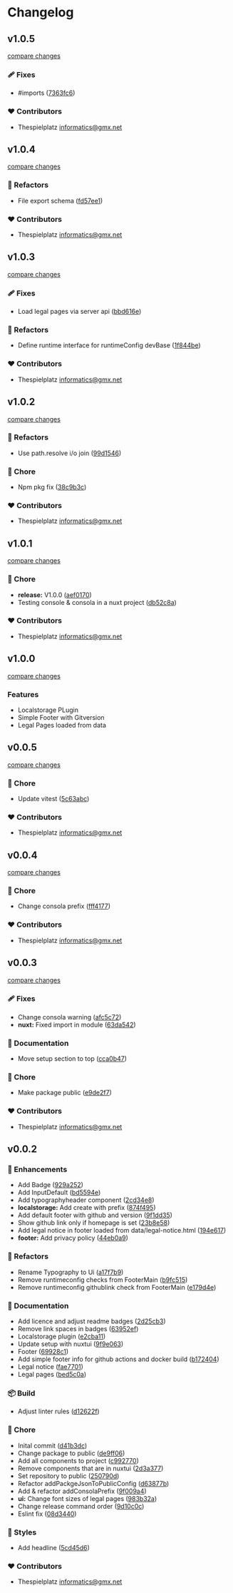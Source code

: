 # Changelog


## v1.0.5

[compare changes](https://github.com/thespielplatz/nuxt-dev-base/compare/v1.0.4...v1.0.5)

### 🩹 Fixes

- #imports ([7363fc6](https://github.com/thespielplatz/nuxt-dev-base/commit/7363fc6))

### ❤️ Contributors

- Thespielplatz <informatics@gmx.net>

## v1.0.4

[compare changes](https://github.com/thespielplatz/nuxt-dev-base/compare/v1.0.3...v1.0.4)

### 💅 Refactors

- File export schema ([fd57ee1](https://github.com/thespielplatz/nuxt-dev-base/commit/fd57ee1))

### ❤️ Contributors

- Thespielplatz <informatics@gmx.net>

## v1.0.3

[compare changes](https://github.com/thespielplatz/nuxt-dev-base/compare/v1.0.2...v1.0.3)

### 🩹 Fixes

- Load legal pages via server api ([bbd616e](https://github.com/thespielplatz/nuxt-dev-base/commit/bbd616e))

### 💅 Refactors

- Define runtime interface for runtimeConfig devBase ([1f844be](https://github.com/thespielplatz/nuxt-dev-base/commit/1f844be))

### ❤️ Contributors

- Thespielplatz <informatics@gmx.net>

## v1.0.2

[compare changes](https://github.com/thespielplatz/nuxt-dev-base/compare/v1.0.1...v1.0.2)

### 💅 Refactors

- Use path.resolve i/o join ([99d1546](https://github.com/thespielplatz/nuxt-dev-base/commit/99d1546))

### 🏡 Chore

- Npm pkg fix ([38c9b3c](https://github.com/thespielplatz/nuxt-dev-base/commit/38c9b3c))

### ❤️ Contributors

- Thespielplatz <informatics@gmx.net>

## v1.0.1

[compare changes](https://github.com/thespielplatz/nuxt-dev-base/compare/v0.0.5...v1.0.1)

### 🏡 Chore

- **release:** V1.0.0 ([aef0170](https://github.com/thespielplatz/nuxt-dev-base/commit/aef0170))
- Testing console & consola in a nuxt project ([db52c8a](https://github.com/thespielplatz/nuxt-dev-base/commit/db52c8a))

### ❤️ Contributors

- Thespielplatz <informatics@gmx.net>

## v1.0.0

[compare changes](https://github.com/thespielplatz/nuxt-dev-base/compare/v0.0.1...v1.0.0)

### Features

- Localstorage PLugin
- Simple Footer with Gitversion
- Legal Pages loaded from data

## v0.0.5

[compare changes](https://github.com/thespielplatz/nuxt-dev-base/compare/v0.0.4...v0.0.5)

### 🏡 Chore

- Update vitest ([5c63abc](https://github.com/thespielplatz/nuxt-dev-base/commit/5c63abc))

### ❤️ Contributors

- Thespielplatz <informatics@gmx.net>

## v0.0.4

[compare changes](https://github.com/thespielplatz/nuxt-dev-base/compare/v0.0.3...v0.0.4)

### 🏡 Chore

- Change consola prefix ([fff4177](https://github.com/thespielplatz/nuxt-dev-base/commit/fff4177))

### ❤️ Contributors

- Thespielplatz <informatics@gmx.net>

## v0.0.3

[compare changes](https://github.com/thespielplatz/nuxt-dev-base/compare/v0.0.2...v0.0.3)

### 🩹 Fixes

- Change consola warning ([afc5c72](https://github.com/thespielplatz/nuxt-dev-base/commit/afc5c72))
- **nuxt:** Fixed import in module ([63da542](https://github.com/thespielplatz/nuxt-dev-base/commit/63da542))

### 📖 Documentation

- Move setup section to top ([cca0b47](https://github.com/thespielplatz/nuxt-dev-base/commit/cca0b47))

### 🏡 Chore

- Make package public ([e9de2f7](https://github.com/thespielplatz/nuxt-dev-base/commit/e9de2f7))

### ❤️ Contributors

- Thespielplatz <informatics@gmx.net>

## v0.0.2


### 🚀 Enhancements

- Add Badge ([929a252](https://github.com/thespielplatz/nuxt-dev-base/commit/929a252))
- Add InputDefault ([bd5594e](https://github.com/thespielplatz/nuxt-dev-base/commit/bd5594e))
- Add typographyheader component ([2cd34e8](https://github.com/thespielplatz/nuxt-dev-base/commit/2cd34e8))
- **localstorage:** Add create with prefix ([874f495](https://github.com/thespielplatz/nuxt-dev-base/commit/874f495))
- Add default footer with github and version ([9f1dd35](https://github.com/thespielplatz/nuxt-dev-base/commit/9f1dd35))
- Show github link only if homepage is set ([23b8e58](https://github.com/thespielplatz/nuxt-dev-base/commit/23b8e58))
- Add legal notice in footer loaded from data/legal-notice.html ([194e617](https://github.com/thespielplatz/nuxt-dev-base/commit/194e617))
- **footer:** Add privacy policy ([44eb0a9](https://github.com/thespielplatz/nuxt-dev-base/commit/44eb0a9))

### 💅 Refactors

- Rename Typography to Ui ([a17f7b9](https://github.com/thespielplatz/nuxt-dev-base/commit/a17f7b9))
- Remove runtimeconfig checks from FooterMain ([b9fc515](https://github.com/thespielplatz/nuxt-dev-base/commit/b9fc515))
- Remove runtimeconfig githublink check from FooterMain ([e179d4e](https://github.com/thespielplatz/nuxt-dev-base/commit/e179d4e))

### 📖 Documentation

- Add licence and adjust readme badges ([2d25cb3](https://github.com/thespielplatz/nuxt-dev-base/commit/2d25cb3))
- Remove link spaces in badges ([63952ef](https://github.com/thespielplatz/nuxt-dev-base/commit/63952ef))
- Localstorage plugin ([e2cba11](https://github.com/thespielplatz/nuxt-dev-base/commit/e2cba11))
- Update setup with nuxtui ([9f9e063](https://github.com/thespielplatz/nuxt-dev-base/commit/9f9e063))
- Footer ([69928c1](https://github.com/thespielplatz/nuxt-dev-base/commit/69928c1))
- Add simple footer info for github actions and docker build ([b172404](https://github.com/thespielplatz/nuxt-dev-base/commit/b172404))
- Legal notice ([fae7701](https://github.com/thespielplatz/nuxt-dev-base/commit/fae7701))
- Legal pages ([bed5c0a](https://github.com/thespielplatz/nuxt-dev-base/commit/bed5c0a))

### 📦 Build

- Adjust linter rules ([d12622f](https://github.com/thespielplatz/nuxt-dev-base/commit/d12622f))

### 🏡 Chore

- Inital commit ([d41b3dc](https://github.com/thespielplatz/nuxt-dev-base/commit/d41b3dc))
- Change package to public ([de9ff06](https://github.com/thespielplatz/nuxt-dev-base/commit/de9ff06))
- Add all components to project ([c992770](https://github.com/thespielplatz/nuxt-dev-base/commit/c992770))
- Remove components that are in nuxtui ([2d3a377](https://github.com/thespielplatz/nuxt-dev-base/commit/2d3a377))
- Set repository to public ([250790d](https://github.com/thespielplatz/nuxt-dev-base/commit/250790d))
- Refactor addPackgeJsonToPublicConfig ([d63877b](https://github.com/thespielplatz/nuxt-dev-base/commit/d63877b))
- Add & refactor addConsolaPrefix ([9f009a4](https://github.com/thespielplatz/nuxt-dev-base/commit/9f009a4))
- **ui:** Change font sizes of legal pages ([983b32a](https://github.com/thespielplatz/nuxt-dev-base/commit/983b32a))
- Change release command order ([9d10c0c](https://github.com/thespielplatz/nuxt-dev-base/commit/9d10c0c))
- Eslint fix ([08d3440](https://github.com/thespielplatz/nuxt-dev-base/commit/08d3440))

### 🎨 Styles

- Add headline ([5cd45d6](https://github.com/thespielplatz/nuxt-dev-base/commit/5cd45d6))

### ❤️ Contributors

- Thespielplatz <informatics@gmx.net>

